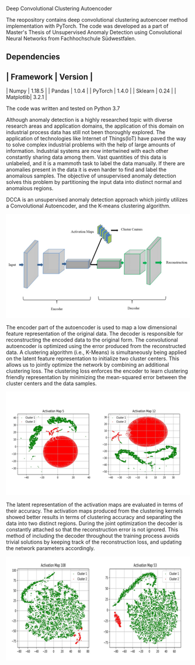 Deep Convolutional Clustering Autoencoder

The reopository contains deep convolutional clustering autoencoer method implementation with PyTorch. The code was developed as a part of Master's Thesis of Unsupervised Anomaly Detection using Convolutional Neural Networks from Fachhochschule Südwestfalen.

## Dependencies

| Framework | Version |
-----------------------
| Numpy     | 1.18.5  |
| Pandas    | 1.0.4   |
| PyTorch   | 1.4.0   |
| Sklearn   | 0.24    |
| Matplotlib| 3.2.1   |

The code was written and tested on Python 3.7

Although anomaly detection is a highly researched topic with diverse research areas and application domains, the application of this domain on industrial process data has still not been thoroughly explored. The application of technologies like Internet of Things(IoT) have paved the way to solve complex industrial problems with the help of large amounts of information. Industrial systems are now intertwined with each other constantly sharing data among them. Vast quantities of this data is unlabeled, and it is a mammoth task to label the data manually. If there are anomalies present in the data it is even harder to find and label the anomalous samples. The objective of unsupervised anomaly detection solves this problem by partitioning the input data into distinct normal and anomalous regions.

DCCA is an unsupervised anomaly detection approach which jointly utilizes a Convolutional Autoencoder, and  the K-means clustering algorithm.

![](images/DCCA.jpg)

The encoder part of the autoencoder is used to map a low dimensional feature representation of the original data. The decoder is responsible for reconstructing the encoded data to the original form. The convolutional autoencoder is optimized using the error produced from the reconstructed data. A clustering algorithm (i.e., K-Means) is simultaneously being applied on the latent feature representation to initialize two cluster centers. This allows us to jointly optimize the network by combining an additional clustering loss. The clustering loss enforces the encoder to learn clustering friendly representation by minimizing the mean-squared error between the cluster centers and the data samples.

![](images/1st%20tsne.jpg)

The latent representation of the activation maps are evaluated in terms of their accuracy. The activation maps produced from the clustering kernels showed better results in terms of clustering accuracy and separating the data into two distinct regions. During the joint optimization the decoder is constantly attached so that the reconstruction error is not ignored. This method of including the decoder throughout the training process avoids trivial solutions by keeping track of the reconstruction loss, and updating the network parameters accordingly.

![](images/am%20108%2053%20te.jpg)

